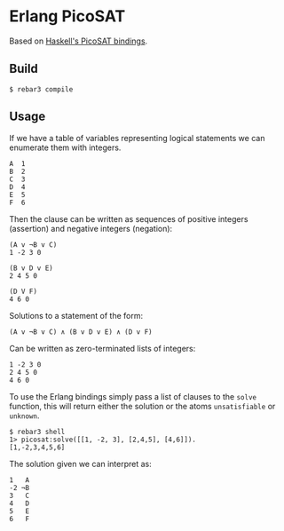 Erlang PicoSAT
=====

Based on [Haskell's PicoSAT bindings](https://github.com/sdiehl/haskell-picosat).

Build
-----

```
$ rebar3 compile
```

Usage
-----

If we have a table of variables representing logical statements we can enumerate them with integers.

```text
A  1
B  2
C  3
D  4
E  5
F  6
```

Then the clause can be written as sequences of positive integers
(assertion) and negative integers (negation):

```text
(A v ¬B v C)
1 -2 3 0
```

```text
(B v D v E)
2 4 5 0
```

```text
(D V F)
4 6 0
```

Solutions to a statement of the form:

```text
(A v ¬B v C) ∧ (B v D v E) ∧ (D v F)
```

Can be written as zero-terminated lists of integers:

```text
1 -2 3 0
2 4 5 0
4 6 0
```

To use the Erlang bindings simply pass a list of clauses to
the ``solve`` function, this will return either the solution or
the atoms ``unsatisfiable`` or ``unknown``.

```
$ rebar3 shell
1> picosat:solve([[1, -2, 3], [2,4,5], [4,6]]).
[1,-2,3,4,5,6]
```

The solution given we can interpret as:

```text
1   A
-2 ¬B
3   C
4   D
5   E
6   F
```
